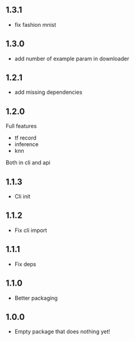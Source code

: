 ## 1.3.1

* fix fashion mnist

## 1.3.0

* add number of example param in downloader

## 1.2.1

* add missing dependencies

## 1.2.0

Full features

* tf record
* inference
* knn

Both in cli and api

## 1.1.3

* Cli init

## 1.1.2

* Fix cli import

## 1.1.1

* Fix deps

## 1.1.0

* Better packaging

## 1.0.0

* Empty package that does nothing yet!
